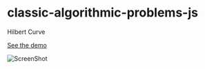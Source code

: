 classic-algorithmic-problems-js
===============================

Hilbert Curve

[See the demo](http://shkolovy.github.io/classic-algorithmic-problems-js/)

![ScreenShot](https://raw.github.com/artemdude/classic-algorithmic-problems-js/master/screenshots/hilbert.png)
